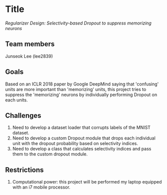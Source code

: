 # Title
*Regularizer Design: Selectivity-based Dropout to suppress memorizing neurons*
## Team members
Junseok Lee (lee2839)
## Goals
Based on an ICLR 2018 paper by Google DeepMind saying that 'confusing' units are more important than 'memorizing' units, this project tries to suppress the 'memorizing' neurons by individually performing Dropout on each units.
## Challenges
1. Need to develop a dataset loader that corrupts labels of the MNIST dataset.
1. Need to develop a custom Dropout module that drops each individual unit with the dropout probability based on selectivity indices.
1. Need to develop a class that calculates selectivity indices and pass them to the custom dropout module.
## Restrictions
1. Computational power: this project will be performed my laptop equipped with an i7 mobile processor.
